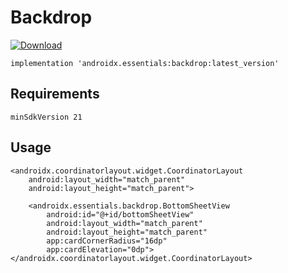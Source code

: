 # Backdrop
[ ![Download](https://api.bintray.com/packages/kunal26das/androidx.essentials/backdrop/images/download.svg) ](https://bintray.com/kunal26das/androidx.essentials/backdrop/_latestVersion)
```
implementation 'androidx.essentials:backdrop:latest_version'
```
## Requirements
```
minSdkVersion 21
```
## Usage
```
<androidx.coordinatorlayout.widget.CoordinatorLayout
    android:layout_width="match_parent"
    android:layout_height="match_parent">

    <androidx.essentials.backdrop.BottomSheetView
        android:id="@+id/bottomSheetView"
        android:layout_width="match_parent"
        android:layout_height="match_parent"
        app:cardCornerRadius="16dp"
        app:cardElevation="0dp">
</androidx.coordinatorlayout.widget.CoordinatorLayout>
```
